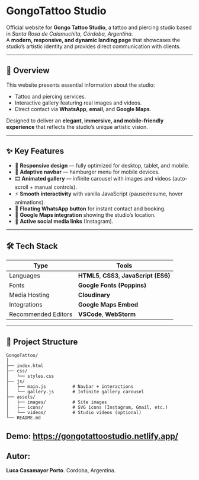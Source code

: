 # GongoTattoo Studio

Official website for **Gongo Tattoo Studio**, a tattoo and piercing studio based in *Santa Rosa de Calamuchita, Córdoba, Argentina.*  
A **modern, responsive, and dynamic landing page** that showcases the studio’s artistic identity and provides direct communication with clients.

---

## 🧩 Overview

This website presents essential information about the studio:
- Tattoo and piercing services.  
- Interactive gallery featuring real images and videos.  
- Direct contact via **WhatsApp**, **email**, and **Google Maps**.  

Designed to deliver an **elegant, immersive, and mobile-friendly experience** that reflects the studio’s unique artistic vision.

---

## ✨ Key Features

- 🌙 **Responsive design** — fully optimized for desktop, tablet, and mobile.  
- 🍔 **Adaptive navbar** — hamburger menu for mobile devices.  
- 🎞️ **Animated gallery** — infinite carousel with images and videos (auto-scroll + manual controls).  
- ⚡ **Smooth interactivity** with vanilla JavaScript (pause/resume, hover animations).  
- 💬 **Floating WhatsApp button** for instant contact and booking.  
- 📍 **Google Maps integration** showing the studio’s location.  
- 📸 **Active social media links** (Instagram).  

---

## 🛠️ Tech Stack

| Type | Tools |
|------|--------|
| Languages | **HTML5**, **CSS3**, **JavaScript (ES6)** |
| Fonts | **Google Fonts (Poppins)** |
| Media Hosting | **Cloudinary** |
| Integrations |**Google Maps Embed** |
| Recommended Editors | **VSCode**, **WebStorm** |

---

## 📁 Project Structure

```plaintext
GongoTattoo/
│
├── index.html
├── css/
│   └── styles.css
├── js/
│   ├── main.js          # Navbar + interactions
│   └── gallery.js       # Infinite gallery carousel
├── assets/
│   ├── images/          # Site images
│   ├── icons/           # SVG icons (Instagram, Gmail, etc.)
│   └── videos/          # Studio videos (optional)
└── README.md

```
## Demo: https://gongotattoostudio.netlify.app/

## Autor:
**Luca Casamayor Porto**.
Cordoba, Argentina.
